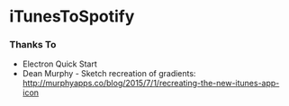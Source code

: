 # iTunesToSpotify

### Thanks To
- Electron Quick Start
- Dean Murphy - Sketch recreation of gradients: http://murphyapps.co/blog/2015/7/1/recreating-the-new-itunes-app-icon
